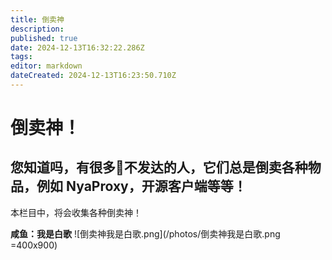 ```yaml
---
title: 倒卖神
description: 
published: true
date: 2024-12-13T16:32:22.286Z
tags: 
editor: markdown
dateCreated: 2024-12-13T16:23:50.710Z
---
```


# 倒卖神！
## 您知道吗，有很多🧠不发达的人，它们总是倒卖各种物品，例如 NyaProxy，开源客户端等等！

本栏目中，将会收集各种倒卖神！

**咸鱼：我是白歌**
![倒卖神我是白歌.png](/photos/倒卖神我是白歌.png =400x900)